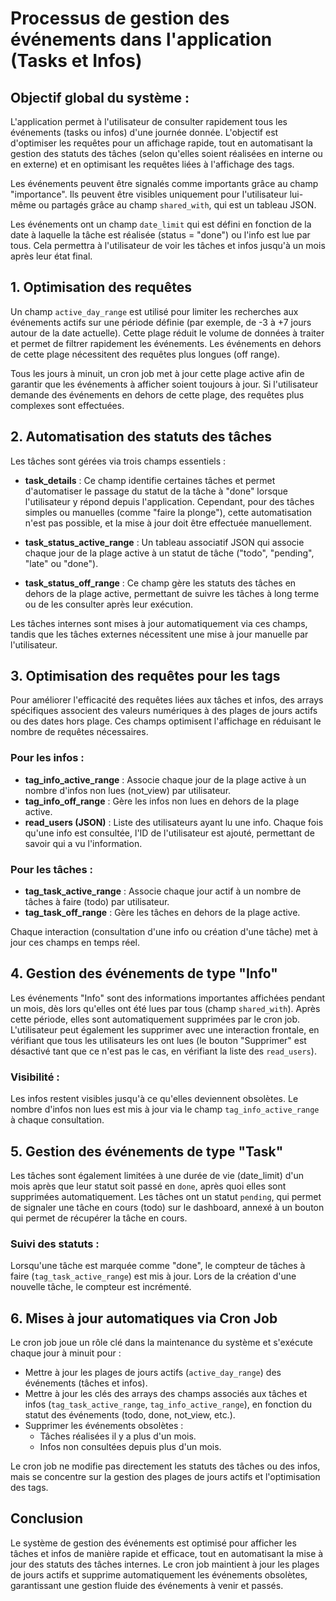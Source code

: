 # Processus de gestion des événements dans l'application (Tasks et Infos)

## Objectif global du système :
L'application permet à l'utilisateur de consulter rapidement tous les événements (tasks ou infos) d'une journée donnée. L'objectif est d'optimiser les requêtes pour un affichage rapide, tout en automatisant la gestion des statuts des tâches (selon qu'elles soient réalisées en interne ou en externe) et en optimisant les requêtes liées à l'affichage des tags.

Les événements peuvent être signalés comme importants grâce au champ "importance". Ils peuvent être visibles uniquement pour l'utilisateur lui-même ou partagés grâce au champ `shared_with`, qui est un tableau JSON.

Les événements ont un champ `date_limit` qui est défini en fonction de la date à laquelle la tâche est réalisée (status = "done") ou l'info est lue par tous. Cela permettra à l'utilisateur de voir les tâches et infos jusqu'à un mois après leur état final.

## 1. Optimisation des requêtes
Un champ `active_day_range` est utilisé pour limiter les recherches aux événements actifs sur une période définie (par exemple, de -3 à +7 jours autour de la date actuelle). Cette plage réduit le volume de données à traiter et permet de filtrer rapidement les événements. Les événements en dehors de cette plage nécessitent des requêtes plus longues (off range).

Tous les jours à minuit, un cron job met à jour cette plage active afin de garantir que les événements à afficher soient toujours à jour. Si l'utilisateur demande des événements en dehors de cette plage, des requêtes plus complexes sont effectuées.

## 2. Automatisation des statuts des tâches
Les tâches sont gérées via trois champs essentiels :

- **task_details** : Ce champ identifie certaines tâches et permet d'automatiser le passage du statut de la tâche à "done" lorsque l'utilisateur y répond depuis l'application. Cependant, pour des tâches simples ou manuelles (comme "faire la plonge"), cette automatisation n'est pas possible, et la mise à jour doit être effectuée manuellement.

- **task_status_active_range** : Un tableau associatif JSON qui associe chaque jour de la plage active à un statut de tâche ("todo", "pending", "late" ou "done").

- **task_status_off_range** : Ce champ gère les statuts des tâches en dehors de la plage active, permettant de suivre les tâches à long terme ou de les consulter après leur exécution.

Les tâches internes sont mises à jour automatiquement via ces champs, tandis que les tâches externes nécessitent une mise à jour manuelle par l'utilisateur.

## 3. Optimisation des requêtes pour les tags
Pour améliorer l'efficacité des requêtes liées aux tâches et infos, des arrays spécifiques associent des valeurs numériques à des plages de jours actifs ou des dates hors plage. Ces champs optimisent l'affichage en réduisant le nombre de requêtes nécessaires.

### Pour les infos :
- **tag_info_active_range** : Associe chaque jour de la plage active à un nombre d'infos non lues (not_view) par utilisateur.
- **tag_info_off_range** : Gère les infos non lues en dehors de la plage active.
- **read_users (JSON)** : Liste des utilisateurs ayant lu une info. Chaque fois qu'une info est consultée, l'ID de l'utilisateur est ajouté, permettant de savoir qui a vu l'information.

### Pour les tâches :
- **tag_task_active_range** : Associe chaque jour actif à un nombre de tâches à faire (todo) par utilisateur.
- **tag_task_off_range** : Gère les tâches en dehors de la plage active.

Chaque interaction (consultation d'une info ou création d'une tâche) met à jour ces champs en temps réel.

## 4. Gestion des événements de type "Info"
Les événements "Info" sont des informations importantes affichées pendant un mois, dès lors qu'elles ont été lues par tous (champ `shared_with`). Après cette période, elles sont automatiquement supprimées par le cron job. L'utilisateur peut également les supprimer avec une interaction frontale, en vérifiant que tous les utilisateurs les ont lues (le bouton "Supprimer" est désactivé tant que ce n'est pas le cas, en vérifiant la liste des `read_users`).

### Visibilité :
Les infos restent visibles jusqu'à ce qu'elles deviennent obsolètes. Le nombre d'infos non lues est mis à jour via le champ `tag_info_active_range` à chaque consultation.

## 5. Gestion des événements de type "Task"
Les tâches sont également limitées à une durée de vie (date_limit) d'un mois après que leur statut soit passé en `done`, après quoi elles sont supprimées automatiquement. Les tâches ont un statut `pending`, qui permet de signaler une tâche en cours (todo) sur le dashboard, annexé à un bouton qui permet de récupérer la tâche en cours.

### Suivi des statuts :
Lorsqu'une tâche est marquée comme "done", le compteur de tâches à faire (`tag_task_active_range`) est mis à jour. Lors de la création d'une nouvelle tâche, le compteur est incrémenté.

## 6. Mises à jour automatiques via Cron Job
Le cron job joue un rôle clé dans la maintenance du système et s'exécute chaque jour à minuit pour :
- Mettre à jour les plages de jours actifs (`active_day_range`) des événements (tâches et infos).
- Mettre à jour les clés des arrays des champs associés aux tâches et infos (`tag_task_active_range`, `tag_info_active_range`), en fonction du statut des événements (todo, done, not_view, etc.).
- Supprimer les événements obsolètes :
  - Tâches réalisées il y a plus d'un mois.
  - Infos non consultées depuis plus d'un mois.

Le cron job ne modifie pas directement les statuts des tâches ou des infos, mais se concentre sur la gestion des plages de jours actifs et l'optimisation des tags.

## Conclusion
Le système de gestion des événements est optimisé pour afficher les tâches et infos de manière rapide et efficace, tout en automatisant la mise à jour des statuts des tâches internes. Le cron job maintient à jour les plages de jours actifs et supprime automatiquement les événements obsolètes, garantissant une gestion fluide des événements à venir et passés.
